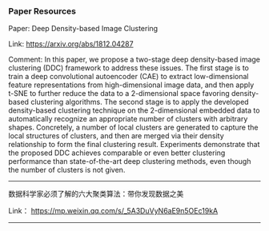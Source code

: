 ### Paper Resources

Paper: Deep Density-based Image Clustering

Link: https://arxiv.org/abs/1812.04287

Comment: In this paper, we propose a two-stage deep density-based image clustering (DDC) framework to address these issues. The first stage is to train a deep convolutional autoencoder (CAE) to extract low-dimensional feature representations from high-dimensional image data, and then apply t-SNE to further reduce the data to a 2-dimensional space favoring density-based clustering algorithms. The second stage is to apply the developed density-based clustering technique on the 2-dimensional embedded data to automatically recognize an appropriate number of clusters with arbitrary shapes. Concretely, a number of local clusters are generated to capture the local structures of clusters, and then are merged via their density relationship to form the final clustering result. Experiments demonstrate that the proposed DDC achieves comparable or even better clustering performance than state-of-the-art deep clustering methods, even though the number of clusters is not given.
<hr/>

数据科学家必须了解的六大聚类算法：带你发现数据之美

Link： https://mp.weixin.qq.com/s/_5A3DuVyN6aE9n5OEc19kA 

<hr/>
